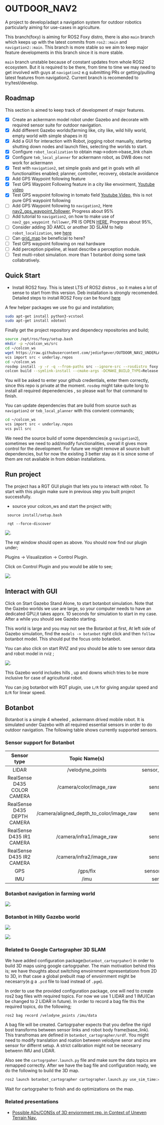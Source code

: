 # OUTDOOR_NAV2
A project to develop/adapt a navigation system for outdoor robotics particularly aiming for use-cases in agriculture. 


This branch(foxy) is aiming for ROS2 Foxy distro, there is also `main` branch which keeps up with the latest commits from `ros2::main` and `navigation2::main`. This branch is more stable so we aim to keep major feature developments in this branch since it is more stable. 

`main` branch unstable because of constant updates from whole ROS2 ecosystem. But it is required to be there, from time to time we may need to get involved with guys at `navigation2` e.g submitting PRs or getting/pulling latest features from navigation2. Current branch is recomended to try/test/develop. 


## Roadmap
This section is aimed to keep track of development of major features.

- [x] Create an ackermann model robot under Gazebo and decorate with required sensor suite for outdoor navigation. 
- [x] Add different Gazebo worlds(farming like, city like, wild hilly world, empty world with simple shapes in it)  
- [x] Add a GUI for interaction with Robot, jogging robot manually, starting shutting down nodes  and launch files, selecting the worlds to start.
- [x] Configure `robot_localization` to obtain map->odom->base_link chain
- [x] Configure `teb_local_planner` for ackermann robot, as DWB does not work for ackermann
- [x] Test with `navigation2`, set simple goals and get in goals wtih all functionalities enabled; planner, controller, recovery, obstacle avoidance
- [x] Add GPS Waypoint following feature
- [x] Test GPS Waypoint Following feature in a city like envoirment, [Youtube video](https://www.youtube.com/watch?v=DQGfRRn1DBQ&t=13s) 
- [X] Test GPS waypoint following in tomato field [Youtube Video](https://www.youtube.com/watch?v=afxouvL1JAk), this is not pure GPS waypoint following 
- [ ] Add GPS Waypoint following to `navigation2`, Here [nav2_gps_waypoint_follower](https://github.com/ros-planning/navigation2/pull/2111), Progress about 95% 
- [ ] Add tutorial to `navigation2`, on how to make use of `nav2_gps_waypoint_follower`, PR IS OPEN [HERE](https://github.com/ros-planning/navigation2_tutorials/pull/16), Progress about 95%,
- [ ] Consider adding 3D AMCL or another 3D SLAM to help `robot_localization`, see [here](https://answers.ros.org/question/218137/using-robot_localization-with-amcl/)  
- [ ] Can [grid_map](https://github.com/ANYbotics/grid_map/tree/ros2) be beneficial to here? 
- [ ] Test GPS waypoint following on real hardware
- [ ] Add perception pipeline, at least describe a perception module. 
- [ ] Test multi-robot simulation. more than 1 botanbot doing some task collabratively.

## Quick Start

* Install ROS2 foxy. 
This is latest LTS of ROS2 distros , so it makes a lot of sense to start from this version. 
Deb installation is strongly recomended. Detailed steps to install ROS2 Foxy can be found [here](https://index.ros.org/doc/ros2/Installation/Foxy/Linux-Install-Debians/)

A few helper packages we use fro gui and installation;

```bash
sudo apt-get install python3-vcstool
sudo apt-get install xdotool
```

Finally get the project repository and dependecy repositories and build; 

```bash
source /opt/ros/foxy/setup.bash
mkdir -p ~/colcon_ws/src
cd ~/colcon_ws
wget https://raw.githubusercontent.com/jediofgever/OUTDOOR_NAV2_UNDERLAY_REPOS/main/underlay.repos
vcs import src < underlay.repos
cd ~/colcon_ws
rosdep install -y -r -q --from-paths src --ignore-src --rosdistro foxy
colcon build --symlink-install --cmake-args -DCMAKE_BUILD_TYPE=Release
``` 
You will be asked to enter your github credentials, enter them correctly, since this repo is private at the moment. 
`rosdep` might take quite long to install all required depenedencies , so please wait for that command to finish. 

You can update dependencies that are build from source such as `navigation2` or `teb_local_planner`
with this convient commands; 

```bash
cd ~/colcon_ws
vcs import src < underlay.repos
vcs pull src
```

We need the source build of some dependencies(e.g `navigation2`), sometimes we need to add/modify functionalities, overall it gives more control for the development. For future we might remove all source built dependencies, but for now the existing 3 better stay as it is since some of them are not avaliable in from debian installations. 

## Run project

The project has a RGT GUI plugin that lets you to interact with robot. To start with this plugin make sure in previous step you built project 
successfully. 

* source your colcon_ws and start the project with;

` source install/setup.bash`

` rqt --force-discover`

![.](assets/gui_1.png)

The rqt window should open as above. You should now find our plugin under; 

Plugins -> Visualization -> Control Plugin. 

Click on Control Plugin and you would be able to see; 

![.](assets/gui_2.png)

## Interact with GUI
Click on Start Gazebo Stand Alone, to start botanbot simulation. Note that the Gazebo worlds we use are large, so your computer needs to have an dedicated GPU,it takes apprx. 10 seconds for simulation to start in my case. After a while you should see Gazebo starting. 

This world is large and you may not see the Botanbot at first, At left side of Gazebo simulation, find the `models -> botanbot`
right click and then `follow` botanbot model. This should put the focus onto botanbot. 

You can also click on start RVIZ and you should be able to see sensor data and robot model in rviz ; 

![.](assets/rviz_1.png)

This Gazebo world includes hills , up and downs which tries to be more inclusive for case of agricultural robot.

You can jog botanbot with RQT plugin, use `L/R` for giving angular speed and `D/R` for  linear speed. 

## Botanbot
Botanbot is a simple 4 wheeled , ackermann drived mobile robot. It is simulated under Gazebo with all required essential sensors in order to do outdoor navigation. The following table shows currently supported sensors. 
### Sensor support for Botanbot
| Sensor type | Topic Name(s) | Message Type | Update Rate |
| :---: | :---: | :---: | :---: |
| LIDAR | /velodyne_points | sensor_msgs::msg::PointCloud2 | 30 |
| RealSense D435 COLOR CAMERA | /camera/color/image_raw | sensor_msgs::msg::Image | 30 |
| RealSense D435 DEPTH CAMERA | /camera/aligned_depth_to_color/image_raw | sensor_msgs::msg::Image | 30 |
| RealSense D435 IR1 CAMERA | /camera/infra1/image_raw | sensor_msgs::msg::Image | 1 |
| RealSense D435 IR2 CAMERA | /camera/infra2/image_raw | sensor_msgs::msg::Image | 1 |
| GPS | /gps/fix | sensor_msgs::msg::NavSatFix | 30 |
| IMU | /imu | sensor_msgs::msg::Imu | 30 |


### Botanbot navigation in farming world

![.](assets/botanbot_2.png)

### Botanbot in Hilly Gazebo world
![.](assets/botanbot_0.jpg)

![.](assets/botanbot_1.jpg)

### Related to Google Cartographer 3D SLAM

We have added configuration package(`botanbot_cartogrpaher`) in order to build 3D maps using google cartogrpaher. The main motivation behind this is; we have thoughts about switching envoirnment representationn from 2D to 3D, in that case a global prebuilt map of envoirnment might be necesarry(e.g a `.pcd` file to load instead of `.pgm`). 

In order to use the provided configuration package, one will ned to create ros2 bag files with required topics. For now we use 1 LIDAR and 1 IMU(Can be changed to 2 LIDAR in future). In order to record a bag file this the required topics, do the following; 

```bash
ros2 bag record /velodyne_points /imu/data
```
A bag file will be created. Cartogrpaher expects that you define the rigid bost transforms between sensor links and robot body frame(base_link). This transfromas are defined in `botanbot_cartographer/urdf`. You might need to modify translation and roation between velodyne senor and imu sensor for differnt setup. A strict calibration might not be necesarry betwenn IMU and LIDAR. 

Also see the `cartogrpaher.launch.py` file and make sure the data topics are remapped correctly. After we have the bag file and configuration ready, we do the following to build the 3D map. 

```bash
ros2 launch botanbot_cartographer cartographer.launch.py use_sim_time:=true bag_file:=${HOME}/rosbag2_2020_12_18-10_25_37/rosbag2_2020_12_18-10_25_37_0.db3
```
Wait for cartogrpaher to finish and do optimizations on the map. 


### Related presentations
* [Possible ADs/CONSs of 3D enviornment rep. in Context of Uneven Terrain Nav.](assets/presentation_0.pdf)